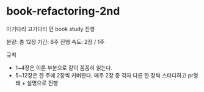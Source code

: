 # book-refactoring-2nd
아기다리 고기다리 던 book study 진행

분량: 총 12장
기간: 6주
진행 속도: 2장 / 1주

규칙
- 1~4장은 이론 부분으로 같이 꼼꼼히 읽는다.
- 5~12장은 한 주에 2장씩 커버한다. 매주 2장 중 각자 다른 한 장씩 스터디하고 pr형태 + 설명으로 진행 
